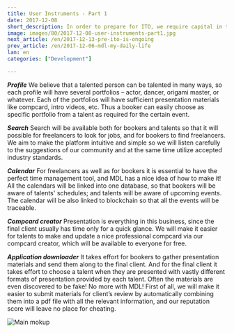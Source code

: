 ```yaml
---
title: User Instruments - Part 1
date: 2017-12-08
short_description: In order to prepare for ITO, we require capital in the amount of $500.000
image: images/80/2017-12-08-user-instruments-part1.jpg
next_article: /en/2017-12-13-pre-ito-is-ongoing
prev_article: /en/2017-12-06-mdl-my-daily-life
lan: en
categories: ["Development"]

---
```


***Profile***
We believe that a talented person can be talented in many ways, so each profile will have several portfolios – actor, dancer, origami master, or whatever. Each of the portfolios will have sufficient presentation materials like compcard, intro videos, etc. Thus a booker can easily choose as specific portfolio from a talent as required for the certain event. 

***Search***
Search will be available both for bookers and talents so that it will possible for freelancers to look for jobs, and for bookers to find freelancers. We aim to make the platform intuitive and simple so we will listen carefully to the suggestions of our community and at the same time utilize accepted industry standards. 

***Calendar***
For freelancers as well as for bookers it is essential to have the perfect time management tool, and MDL has a nice idea of how to make it! All the calendars will be linked into one database, so that bookers will be aware of talents' schedules; and talents will be aware of upcoming events. The calendar will be also linked to blockchain so that all the events will be traceable. 

***Compcard creator***
Presentation is everything in this business, since the final client usually has time only for a quick glance. We will make it easier for talents to make and update a nice professional compcard via our compcard creator, which will be available to everyone for free. 

***Application downloader***
It takes effort for bookers to gather presentation materials and send them along to the final client. And for the final client it takes effort to choose a talent when they are presented with vastly different formats of presentation provided by each talent. Often the materials are even discovered to be fake! No more with MDL! First of all, we will make it easier to submit materials for client’s review by automatically combining them into a pdf file with all the relevant information, and our reputation score will leave no place for cheating.
 

![Main mokup](https://gateway.ipfs.io/ipfs/QmVy4G5JewzqyEkLa2XTsNxmHaKx1Az5JQ7g348xZncvHU/main%20mokup.jpg)
